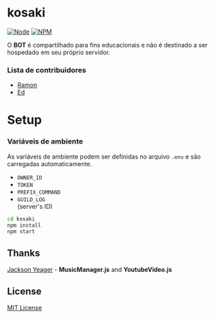 # kosaki
[![Node](https://img.shields.io/badge/node-≥7.6.0-orange.svg)](https://nodejs.org/)
[![NPM](https://img.shields.io/badge/npm-≥5.4-green.svg)](https://nodejs.org/)

O **BOT** é compartilhado para fins educacionais e não é destinado a ser hospedado em seu próprio servidor.

### Lista de contribuidores
- [Ramon](https://github.com/r4monrodr1gues)
- [Ed](https://github.com/appositum)

# Setup

### Variáveis de ambiente
As variáveis de ambiente podem ser definidas no arquivo `.env` e são carregadas automaticamente.

- `OWNER_ID`<br>
- `TOKEN`<br>
- `PREFIX_COMMAND`<br>
- `GUILD_LOG`<br> (server's ID)


```bash
cd kosaki
npm install
npm start
```

Thanks
-------------
[Jackson Yeager](https://github.com/yeager-j) - **MusicManager.js** and **YoutubeVideo.js**

License
-------------
[MIT License](https://raw.githubusercontent.com/eudescar/kosaki/master/LICENSE)
